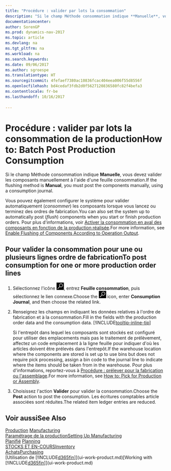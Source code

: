 ```yaml
---
title: "Procédure : valider par lots la consommation"
description: "Si le champ Méthode consommation indique **Manuelle**, vous devez valider les composants manuellement à l'aide d'une feuille consommation."
documentationcenter: 
author: SorenGP
ms.prod: dynamics-nav-2017
ms.topic: article
ms.devlang: na
ms.tgt_pltfrm: na
ms.workload: na
ms.search.keywords: 
ms.date: 09/06/2017
ms.author: sgroespe
ms.translationtype: HT
ms.sourcegitcommit: 4fefaef7380ac10836fcac404eea006f55d8556f
ms.openlocfilehash: bd4cedaf3fdb2d0f5627120836580fc82f4befa3
ms.contentlocale: fr-be
ms.lasthandoff: 10/16/2017

---
```

# <a name="how-to-batch-post-production-consumption"></a><span data-ttu-id="52d18-103">Procédure : valider par lots la consommation de la production</span><span class="sxs-lookup"><span data-stu-id="52d18-103">How to: Batch Post Production Consumption</span></span>
<span data-ttu-id="52d18-104">Si le champ Méthode consommation indique **Manuelle**, vous devez valider les composants manuellement à l'aide d'une feuille consommation.</span><span class="sxs-lookup"><span data-stu-id="52d18-104">If the flushing method is **Manual**, you must post the components manually, using a consumption journal.</span></span>

<span data-ttu-id="52d18-105">Vous pouvez également configurer le système pour valider automatiquement (*consommer*) les composants lorsque vous lancez ou terminez des ordres de fabrication.</span><span class="sxs-lookup"><span data-stu-id="52d18-105">You can also set the system up to automatically post (*flush*) components when you start or finish production orders.</span></span> <span data-ttu-id="52d18-106">Pour plus d'informations, voir [Activer la consommation en aval des composants en fonction de la production réalisée](production-how-to-flush-components-according-to-operation-output.md).</span><span class="sxs-lookup"><span data-stu-id="52d18-106">For more information, see [Enable Flushing of Components According to Operation Output](production-how-to-flush-components-according-to-operation-output.md).</span></span>

## <a name="to-post-consumption-for-one-or-more-production-order-lines"></a><span data-ttu-id="52d18-107">Pour valider la consommation pour une ou plusieurs lignes ordre de fabrication</span><span class="sxs-lookup"><span data-stu-id="52d18-107">To post consumption for one or more production order lines</span></span>  
1.  <span data-ttu-id="52d18-108">Sélectionnez l'icône ![Page ou état pour la recherche](media/ui-search/search_small.png "Page ou état pour la recherche"), entrez **Feuille consommation**, puis sélectionnez le lien connexe.</span><span class="sxs-lookup"><span data-stu-id="52d18-108">Choose the ![Search for Page or Report](media/ui-search/search_small.png "Search for Page or Report icon") icon, enter **Consumption Journal**, and then choose the related link.</span></span>  
2.  <span data-ttu-id="52d18-109">Renseignez les champs en indiquant les données relatives à l'ordre de fabrication et à la consommation.</span><span class="sxs-lookup"><span data-stu-id="52d18-109">Fill in the fields with the production order data and the consumption data.</span></span> [!INCLUDE[tooltip-inline-tip](includes/tooltip-inline-tip_md.md)]  

    <span data-ttu-id="52d18-110">Si l'entrepôt dans lequel les composants sont stockés est configuré pour utiliser des emplacements mais pas le traitement de prélèvement, affectez un code emplacement à la ligne feuille pour indiquer d'où les articles doivent être prélevés dans l'entrepôt.</span><span class="sxs-lookup"><span data-stu-id="52d18-110">If the warehouse location where the components are stored is set up to use bins but does not require pick processing, assign a bin code to the journal line to indicate where the items should be taken from in the warehouse.</span></span> <span data-ttu-id="52d18-111">Pour plus d'informations, reportez-vous à [Procédure : prélever pour la fabrication ou l'assemblage](warehouse-how-to-pick-for-production.md).</span><span class="sxs-lookup"><span data-stu-id="52d18-111">For more information, see [How to: Pick for Production or Assembly](warehouse-how-to-pick-for-production.md).</span></span>  
3.  <span data-ttu-id="52d18-112">Choisissez l'action **Valider** pour valider la consommation.</span><span class="sxs-lookup"><span data-stu-id="52d18-112">Choose the **Post** action to post the consumption.</span></span> <span data-ttu-id="52d18-113">Les écritures comptables article associées sont réduites.</span><span class="sxs-lookup"><span data-stu-id="52d18-113">The related item ledger entries are reduced.</span></span>

## <a name="see-also"></a><span data-ttu-id="52d18-114">Voir aussi</span><span class="sxs-lookup"><span data-stu-id="52d18-114">See Also</span></span>  
<span data-ttu-id="52d18-115">[Production](production-manage-manufacturing.md)  </span><span class="sxs-lookup"><span data-stu-id="52d18-115">[Manufacturing](production-manage-manufacturing.md)  </span></span>  
[<span data-ttu-id="52d18-116">Paramétrage de la production</span><span class="sxs-lookup"><span data-stu-id="52d18-116">Setting Up Manufacturing</span></span>](production-configure-production-processes.md)  
<span data-ttu-id="52d18-117">[Planifié](production-planning.md)    </span><span class="sxs-lookup"><span data-stu-id="52d18-117">[Planning](production-planning.md)    </span></span>  
[<span data-ttu-id="52d18-118">STOCKS ET EN-COURS</span><span class="sxs-lookup"><span data-stu-id="52d18-118">Inventory</span></span>](inventory-manage-inventory.md)  
[<span data-ttu-id="52d18-119">Achats</span><span class="sxs-lookup"><span data-stu-id="52d18-119">Purchasing</span></span>](purchasing-manage-purchasing.md)  
<span data-ttu-id="52d18-120">[Utilisation de [!INCLUDE[d365fin](includes/d365fin_md.md)]](ui-work-product.md)</span><span class="sxs-lookup"><span data-stu-id="52d18-120">[Working with [!INCLUDE[d365fin](includes/d365fin_md.md)]](ui-work-product.md)</span></span>

